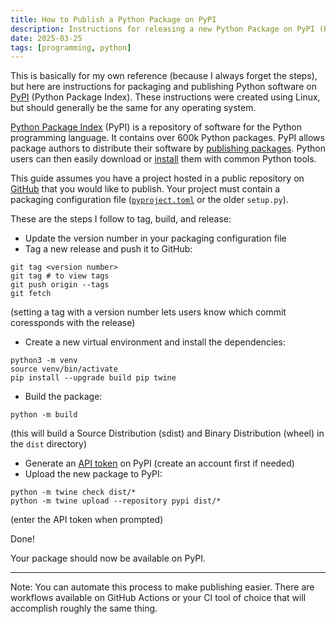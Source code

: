 ```yaml
---
title: How to Publish a Python Package on PyPI
description: Instructions for releasing a new Python Package on PyPI (Python Package Index)
date: 2025-03-25
tags: [programming, python]
---
```


This is basically for my own reference (because I always forget the steps), but
here are instructions for packaging and publishing Python software on
[PyPI][pypi] (Python Package Index). These instructions were created using
Linux, but should generally be the same for any operating system.

[Python Package Index][pypi] (PyPI) is a repository of software for the Python
programming language. It contains over 600k Python packages. PyPI allows
package authors to distribute their software by
[publishing packages][packaging]. Python users can then easily download or
[install][installing] them with common Python tools.

This guide assumes you have a project hosted in a public repository on
[GitHub][github] that you would like to publish. Your project must contain a
packaging configuration file
([`pyproject.toml`][pyproject] or the older `setup.py`).


These are the steps I follow to tag, build, and release:

- Update the version number in your packaging configuration file
- Tag a new release and push it to GitHub:

```console
git tag <version number>
git tag # to view tags
git push origin --tags
git fetch
```
(setting a tag with a version number lets users know which commit coressponds
with the release)

- Create a new virtual environment and install the dependencies:

```console
python3 -m venv
source venv/bin/activate
pip install --upgrade build pip twine
```
- Build the package:

```console
python -m build
```

(this will build a Source Distribution (sdist) and Binary Distribution (wheel) in the `dist` directory)

- Generate an [API token][api-token] on PyPI (create an account first if needed)
- Upload the new package to PyPI:

```console
python -m twine check dist/*
python -m twine upload --repository pypi dist/*
```

(enter the API token when prompted)

Done!

Your package should now be available on PyPI.

----

Note: You can automate this process to make publishing easier. There are workflows available
on GitHub Actions or your CI tool of choice that will accomplish roughly the same thing.

[installing]: https://packaging.python.org/en/latest/tutorials/installing-packages
[packaging]: https://packaging.python.org/en/latest/tutorials/packaging-projects
[pypi]: https://pypi.org
[api-token]: https://pypi.org/manage/account/#api-tokens
[pyproject]: https://packaging.python.org/en/latest/guides/writing-pyproject-toml
[github]: https://github.com
